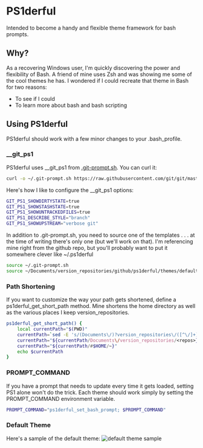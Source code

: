 PS1derful
=========

Intended to become a handy and flexible theme framework for bash prompts.

Why?
----
As a recovering Windows user, I'm quickly discovering the power and flexibility of Bash.  A friend of mine uses Zsh and was showing me some of the cool themes he has.  I wondered if I could recreate that theme in Bash for two reasons:

- To see if I could
- To learn more about bash and bash scripting

Using PS1derful
---------------
PS1derful should work with a few minor changes to your .bash_profile.

### __git_ps1

PS1derful uses __git_ps1 from [.git-prompt.sh](https://raw.githubusercontent.com/git/git/master/contrib/completion/git-prompt.sh).  You can curl it:

```sh
curl -o ~/.git-prompt.sh https://raw.githubusercontent.com/git/git/master/contrib/completion/git-prompt.sh
```

Here's how I like to configure the __git_ps1 options:

```sh
GIT_PS1_SHOWDIRTYSTATE=true
GIT_PS1_SHOWSTASHSTATE=true
GIT_PS1_SHOWUNTRACKEDFILES=true
GIT_PS1_DESCRIBE_STYLE="branch"
GIT_PS1_SHOWUPSTREAM="verbose git"
```

In addition to .git-prompt.sh, you need to source one of the templates . . . at the time of writing there's only one (but we'll work on that).  I'm referencing mine right from the github repo, but you'll probably want to put it somewhere clever like ~/.ps1derful

```sh
source ~/.git-prompt.sh
source ~/Documents/version_repositories/github/ps1derful/themes/default.sh
```

### Path Shortening
If you want to customize the way your path gets shortened, define a ps1derful_get_short_path method.  Mine shortens the home directory as well as the various places I keep version_repositories.

```sh
ps1derful_get_short_path() {
    local currentPath="$(PWD)"
    currentPath=`sed -E 's/(Documents\/)?version_repositories\/([^\/]+)/<\2>/' <<< $currentPath`
    currentPath="${currentPath/Documents\/version_repositories/<repos>}"
    currentPath="${currentPath/#$HOME/~}"
    echo $currentPath
}
```

### PROMPT_COMMAND
If you have a prompt that needs to update every time it gets loaded, setting PS1 alone won't do the trick.  Each theme should work simply by setting the PROMPT_COMMAND environment variable.

```sh
PROMPT_COMMAND="ps1derful_set_bash_prompt; $PROMPT_COMMAND"
```

### Default Theme
Here's a sample of the default theme:
![default theme sample](https://raw.github.com/tncbbthositg/ps1derful/master/samples/default.png)
